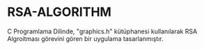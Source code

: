 # RSA-ALGORITHM
C Programlama Dilinde, "graphics.h" kütüphanesi kullanılarak RSA Algroitması görevini gören bir uygulama tasarlanmıştır.
